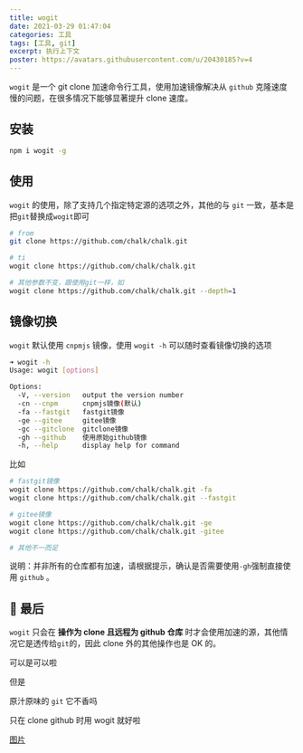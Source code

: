 ```yaml
---
title: wogit
date: 2021-03-29 01:47:04
categories: 工具
tags: [工具, git]
excerpt: 执行上下文
poster: https://avatars.githubusercontent.com/u/20430185?v=4
---
```


`wogit` 是一个 git clone 加速命令行工具，使用加速镜像解决从 `github` 克隆速度慢的问题，在很多情况下能够显著提升 clone 速度。

## 安装

```bash
npm i wogit -g
```

## 使用

`wogit` 的使用，除了支持几个指定特定源的选项之外，其他的与 `git` 一致，基本是把`git`替换成`wogit`即可

```bash
# from
git clone https://github.com/chalk/chalk.git

# ti
wogit clone https://github.com/chalk/chalk.git

# 其他参数不变，跟使用git一样，如
wogit clone https://github.com/chalk/chalk.git --depth=1
```

## 镜像切换

<!-- toc -->

`wogit` 默认使用 `cnpmjs` 镜像，使用 `wogit -h` 可以随时查看镜像切换的选项

```sh
➜ wogit -h
Usage: wogit [options]

Options:
  -V, --version   output the version number
  -cn --cnpm      cnpmjs镜像(默认)
  -fa --fastgit   fastgit镜像
  -ge --gitee     gitee镜像
  -gc --gitclone  gitclone镜像
  -gh --github    使用原始github镜像
  -h, --help      display help for command
```

比如

```bash
# fastgit镜像
wogit clone https://github.com/chalk/chalk.git -fa
wogit clone https://github.com/chalk/chalk.git --fastgit

# gitee镜像
wogit clone https://github.com/chalk/chalk.git -ge
wogit clone https://github.com/chalk/chalk.git -gitee

# 其他不一而足
```

说明：并非所有的仓库都有加速，请根据提示，确认是否需要使用`-gh`强制直接使用 `github` 。

##  最后

`wogit` 只会在 **操作为 clone 且远程为 github 仓库** 时才会使用加速的源，其他情况它是透传给`git`的，因此 clone 外的其他操作也是 OK 的。

可以是可以啦

但是

原汁原味的 `git` 它不香吗

只在 clone github 时用 wogit 就好啦

[图片](https://cdn.pixabay.com/photo/2022/10/28/18/12/lake-7553642_960_720.jpg)
